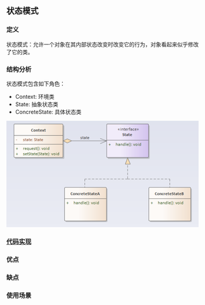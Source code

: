 ## 状态模式

### 定义
状态模式：允许一个对象在其内部状态改变时改变它的行为，对象看起来似乎修改了它的类。

### 结构分析
状态模式包含如下角色：
- Context: 环境类
- State: 抽象状态类
- ConcreteState: 具体状态类

![State](../../images/pattern/State.png)  

### [代码实现](../../code/state)

### 优点

### 缺点

### 使用场景
